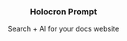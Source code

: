 <div align='center'>
    <br/>
    <br/>
    <br/>
    <h3>Holocron Prompt</h3>
    <p>Search + AI for your docs website</p>
    <br/>
    <br/>
</div>
